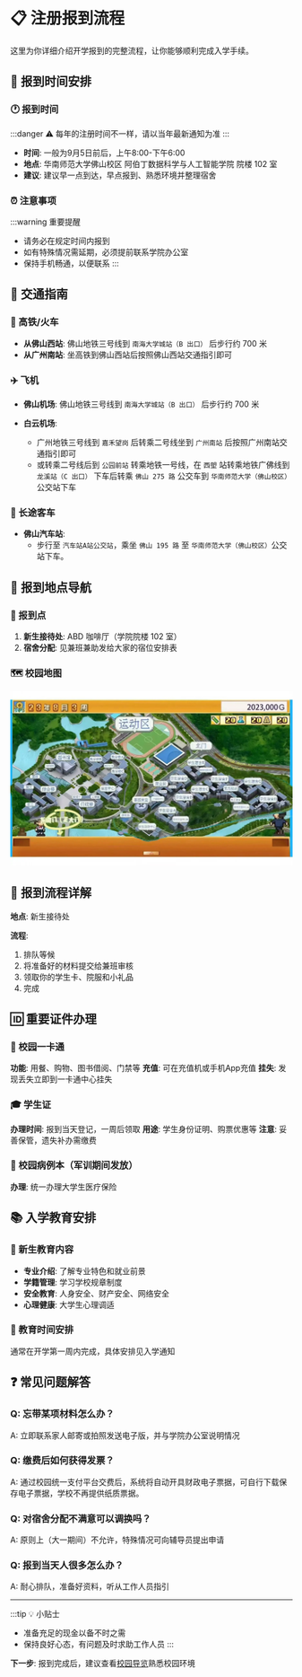 # 📋 注册报到流程

这里为你详细介绍开学报到的完整流程，让你能够顺利完成入学手续。

## 📅 报到时间安排

### 🕐 报到时间

:::danger ⚠️ 每年的注册时间不一样，请以当年最新通知为准
:::

- **时间**: 一般为9月5日前后，上午8:00-下午6:00
- **地点**: 华南师范大学佛山校区 阿伯丁数据科学与人工智能学院 院楼 102 室
- **建议**: 建议早一点到达，早点报到、熟悉环境并整理宿舍

### ⏰ 注意事项

:::warning 重要提醒

- 请务必在规定时间内报到
- 如有特殊情况需延期，必须提前联系学院办公室
- 保持手机畅通，以便联系
:::

## 🚗 交通指南

### 🚄 高铁/火车

- **从佛山西站**: 佛山地铁三号线到 `南海大学城站（B 出口）` 后步行约 700 米
- **从广州南站**: 坐高铁到佛山西站后按照佛山西站交通指引即可

### ✈️ 飞机

- **佛山机场**: 佛山地铁三号线到 `南海大学城站（B 出口）` 后步行约 700 米
- **白云机场**:

  - 广州地铁三号线到 `嘉禾望岗` 后转乘二号线坐到 `广州南站` 后按照广州南站交通指引即可
  - 或转乘二号线后到 `公园前站` 转乘地铁一号线，在 `西塱` 站转乘地铁广佛线到 `龙溪站（C 出口）` 下车后转乘 `佛山 275 路` 公交车到 `华南师范大学（佛山校区）` 公交站下车

### 🚌 长途客车

- **佛山汽车站**:
  - 步行至 `汽车站A站公交站`，乘坐 `佛山 195 路` 至 `华南师范大学（佛山校区）`公交站下车。

## 📍 报到地点导航

### 🎯 报到点

1. **新生接待处**: ABD 咖啡厅（学院院楼 102 室）
2. **宿舍分配**: 见兼班兼助发给大家的宿位安排表

### 🗺️ 校园地图

![华南师范大学佛山校区地图](/image/campus-tour/campus-map.webp)

## 📝 报到流程详解

**地点**: 新生接待处

**流程**:

1. 排队等候
2. 将准备好的材料提交给兼班审核
3. 领取你的学生卡、院服和小礼品
4. 完成

## 🆔 重要证件办理

### 📱 校园一卡通

**功能**: 用餐、购物、图书借阅、门禁等
**充值**: 可在充值机或手机App充值
**挂失**: 发现丢失立即到一卡通中心挂失

### 🎓 学生证

**办理时间**: 报到当天登记，一周后领取
**用途**: 学生身份证明、购票优惠等
**注意**: 妥善保管，遗失补办需缴费

### 🏥 校园病例本（军训期间发放）

**办理**: 统一办理大学生医疗保险

## 📚 入学教育安排

### 🎯 新生教育内容

- **专业介绍**: 了解专业特色和就业前景
- **学籍管理**: 学习学校规章制度
- **安全教育**: 人身安全、财产安全、网络安全
- **心理健康**: 大学生心理调适

### 📅 教育时间安排

通常在开学第一周内完成，具体安排见入学通知

## ❓ 常见问题解答

### Q: 忘带某项材料怎么办？

A: 立即联系家人邮寄或拍照发送电子版，并与学院办公室说明情况

### Q: 缴费后如何获得发票？

A: 通过校园统一支付平台交费后，系统将自动开具财政电子票据，可自行下载保存电子票据，学校不再提供纸质票据。

### Q: 对宿舍分配不满意可以调换吗？

A: 原则上（大一期间）不允许，特殊情况可向辅导员提出申请

### Q: 报到当天人很多怎么办？

A: 耐心排队，准备好资料，听从工作人员指引

---

:::tip 💡 小贴士

- 准备充足的现金以备不时之需
- 保持良好心态，有问题及时求助工作人员
  :::

**下一步**: 报到完成后，建议查看[校园导览](./campus-tour.md)熟悉校园环境
